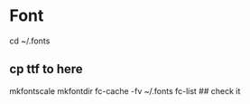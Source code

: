 Font
====


cd ~/.fonts
## cp ttf to here
mkfontscale
mkfontdir
fc-cache -fv ~/.fonts
fc-list  ## check it
